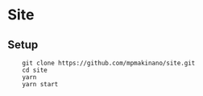 # Site

## Setup

```shell
    git clone https://github.com/mpmakinano/site.git
    cd site
    yarn
    yarn start
```